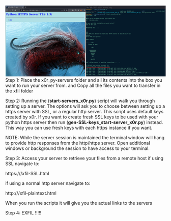 ![alt text](x0r_py-servers.png)
Step 1:
Place the x0r_py-servers folder and all its contents into the box you want to run your server from.
and
Copy all the files you want to transfer in the xfil folder

Step 2:
Running the (__start-servers_x0r.py__) script will walk you through setting up a server.
The options will ask you to choose between setting up a https server with SSL, or a regular http server.  This script uses default keys created by x0r.
If you want to create fresh SSL keys to be used with your python https server then run (__gen-SSL-keys_start-server_x0r.py__) instead.
This way you can use fresh keys with each https instance if you want.

NOTE: While the server session is maintained the terminal window will hang to provide http responses from the http/https server. 
Open additional windows or background the session to have access to your terminal.


Step 3:
Access your server to retrieve your files from a remote host
if using SSL navigate to:

https://<IP>/xfil-SSL.html

if using a normal http server navigate to:

http://<IP>/xfil-plaintext.html

When you run the scripts it will give you the actual links to the servers

Step 4:
EXFIL !!!!!
